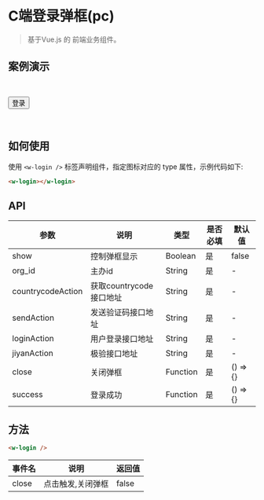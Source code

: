 # C端登录弹框(pc)
> 基于Vue.js 的 前端业务组件。

## 案例演示

<div class="login-box">
  <button type="button" name="button" @click="click">登录</button>
  <w-login :show="show" :close="close" :success="success" orgid="100253" :countrycodeAction="countrycodeAction" :sendAction="sendAction" :loginAction="loginAction" :jiyanAction="jiyanAction"></w-login>
</div>

## 如何使用

使用 `<w-login />` 标签声明组件，指定图标对应的 type 属性，示例代码如下:

```` html
<w-login></w-login>
````

## API

|参数|说明|类型|是否必填|默认值|
|---|----|---|-------|-----|
|show|控制弹框显示|Boolean|是|false|
|org_id|主办id|String|是|-|
|countrycodeAction|获取countrycode接口地址|String|是|-|
|sendAction|发送验证码接口地址|String|是|-|
|loginAction|用户登录接口地址|String|是|-|
|jiyanAction|极验接口地址|String|是|-|
|close|关闭弹框|Function|是|() => {}|
|success|登录成功|Function|是|() => {}|



## 方法

```` html
<w-login />
````

|事件名|说明|返回值|
|---|------|-----|
|close|点击触发,关闭弹框|false|

<script>
import WLogin from './index';

export default {
  data() {
    return {
      show: false,
      countrycodeAction: 'http://gateway.inner.evente.cn:8000/public/countrycode',
      sendAction: 'http://gateway.inner.evente.cn:8000/public/sms/send',
      loginAction: 'http://gateway.inner.evente.cn:8000/member/user/login',
      jiyanAction: 'http://gateway.inner.evente.cn:8000/public/verify/geetest/prepare',
    }
  },
  components: {
    WLogin,
  },
  methods: {
    click() {
      this.show = true;
    },
    close(val) {
      this.show = val;
    },
    success(res) {
      console.log(res, '登录成功');
    },
  },
}
</script>
<style lang="scss">
@import './style/login.scss';

.login-box {
  padding: 30px 0;
}

</style>
